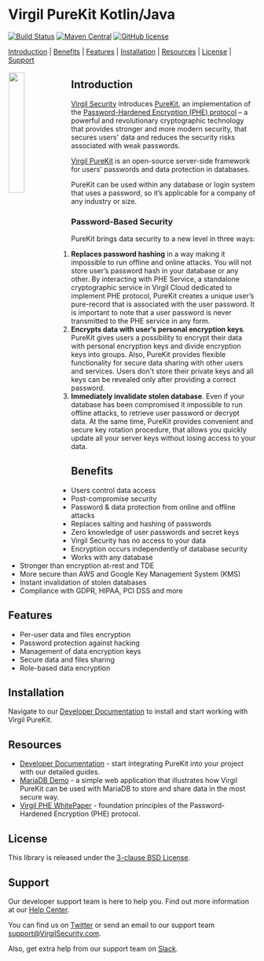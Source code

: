 # Virgil PureKit Kotlin/Java

[![Build Status](https://travis-ci.com/VirgilSecurity/virgil-purekit-kotlin.svg?branch=master)](https://travis-ci.com/VirgilSecurity/virgil-purekit-kotlin)
[![Maven Central](https://maven-badges.herokuapp.com/maven-central/com.virgilsecurity/purekit/badge.svg)](https://maven-badges.herokuapp.com/maven-central/com.virgilsecurity/purekit)
[![GitHub license](https://img.shields.io/badge/license-BSD%203--Clause-blue.svg)](https://github.com/VirgilSecurity/virgil/blob/master/LICENSE)

[Introduction](#introduction) | [Benefits](#benefits) | [Features](#features) |  [Installation](#installation) | [Resources](#resources) | [License](#license) | [Support](#support)

<img src="https://cdn.virgilsecurity.com/assets/images/github/logos/purekit/PureKit.png" width="25%" align="left" hspace="1" vspace="3">

## Introduction
</a>[Virgil Security](https://virgilsecurity.com) introduces [PureKit](https://developer.virgilsecurity.com/docs/purekit/), an implementation of the [Password-Hardened Encryption (PHE) protocol](https://virgilsecurity.com/wp-content/uploads/2018/11/PHE-Whitepaper-2018.pdf) – a powerful and revolutionary cryptographic technology that provides stronger and more modern security, that secures users' data and reduces the security risks associated with weak passwords.

[Virgil PureKit](https://developer.virgilsecurity.com/docs/purekit/) is an open-source server-side framework for users' passwords and data protection in databases.

PureKit can be used within any database or login system that uses a password, so it’s applicable for a company of any industry or size.

### Password-Based Security

PureKit brings data security to a new level in three ways:
1. **Replaces password hashing** in a way making it impossible to run offline and online attacks. You will not store user’s password hash in your database or any other. By interacting with PHE Service, a standalone cryptographic service in Virgil Cloud dedicated to implement  PHE protocol, PureKit creates a unique user’s pure-record that is associated with the user password. It is important to note that a user password is never transmitted to the PHE service in any form.
2. **Encrypts data with user’s personal encryption keys**. PureKit gives users a possibility to encrypt their data with personal encryption keys and divide encryption keys into groups. Also, PureKit provides flexible functionality for secure data sharing with other users and services. Users don't store their private keys and all keys can be revealed only after providing a correct password.
3. **Immediately invalidate stolen database**. Even if your database has been compromised it impossible to run offline attacks, to retrieve user password or decrypt data. At the same time, PureKit provides convenient and secure key rotation procedure, that allows you quickly update all your server keys without losing access to your data.

## Benefits

- Users control data access
- Post-compromise security
- Password & data protection from online and offline attacks
- Replaces salting and hashing of passwords
- Zero knowledge of user passwords and secret keys
- Virgil Security has no access to your data
- Encryption occurs independently of database security
- Works with any database
- Stronger than encryption at-rest and TDE
- More secure than AWS and Google Key Management System (KMS)
- Instant invalidation of stolen databases
- Compliance with GDPR, HIPAA, PCI DSS and more

## Features

- Per-user data and files encryption
- Password protection against hacking
- Management of data encryption keys 
- Secure data and files sharing
- Role-based data encryption

## Installation

Navigate to our [Developer Documentation](https://developer.virgilsecurity.com/docs/purekit) to install and start working with Virgil PureKit.

## Resources
- [Developer Documentation](https://developer.virgilsecurity.com/docs/purekit) - start integrating PureKit into your project with our detailed guides.
- [MariaDB Demo](https://github.com/VirgilSecurity/virgil-mariadb-demo) - a simple web application that illustrates how Virgil PureKit can be used with MariaDB to store and share data in the most secure way.
- [Virgil PHE WhitePaper](https://virgilsecurity.com/wp-content/uploads/2018/11/PHE-Whitepaper-2018.pdf) - foundation principles of the Password-Hardened Encryption (PHE) protocol.


## License
This library is released under the [3-clause BSD License](LICENSE.md).

## Support
Our developer support team is here to help you. Find out more information at our [Help Center](https://help.virgilsecurity.com/).

You can find us on [Twitter](https://twitter.com/VirgilSecurity) or send an email to our support team support@VirgilSecurity.com.

Also, get extra help from our support team on [Slack](https://virgilsecurity.com/join-community).
